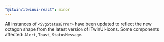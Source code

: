 ```yaml
---
"@itwin/itwinui-react": minor
---
```


All instances of `<SvgStatusError>` have been updated to reflect the new octagon shape from the latest version of iTwinUI-icons. Some components affected: `Alert`, `Toast`, `StatusMessage`.
